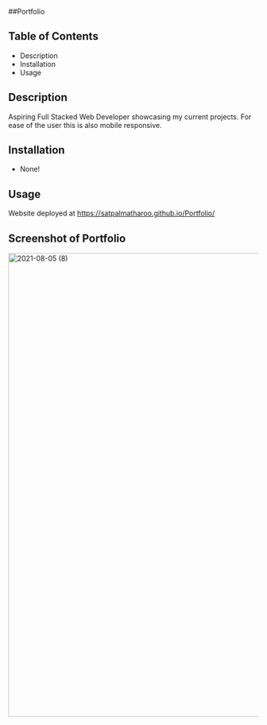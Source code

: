 
##Portfolio

## Table of Contents

* Description
* Installation
* Usage

## Description
Aspiring Full Stacked Web Developer showcasing my current projects.  For ease of the user this is also mobile responsive.

## Installation
* None!

## Usage
Website deployed at https://satpalmatharoo.github.io/Portfolio/

## Screenshot of Portfolio


<img width="933" alt="2021-08-05 (8)" src="https://user-images.githubusercontent.com/84681197/128414822-bc4d7f05-2850-4a27-abc6-6bd4329f5fe6.png">
